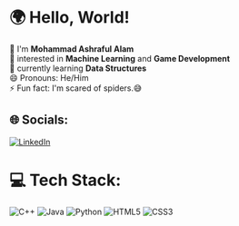 # 🌍 Hello, World!
👋 I'm **Mohammad Ashraful Alam**<br>👀 interested in **Machine Learning** and **Game Development**<br>🌱 currently learning **Data Structures**<br>😄 Pronouns: He/Him<br>⚡ Fun fact: I'm scared of spiders.😅


## 🌐 Socials:
[![LinkedIn](https://img.shields.io/badge/LinkedIn-%230077B5.svg?logo=linkedin&logoColor=white)](https://linkedin.com/in/mohammad-ashraful-alam0504/)

# 💻 Tech Stack:
![C++](https://img.shields.io/badge/c++-%2300599C.svg?style=for-the-badge&logo=c%2B%2B&logoColor=white) ![Java](https://img.shields.io/badge/java-%23ED8B00.svg?style=for-the-badge&logo=openjdk&logoColor=white) ![Python](https://img.shields.io/badge/python-3670A0?style=for-the-badge&logo=python&logoColor=ffdd54) ![HTML5](https://img.shields.io/badge/html5-%23E34F26.svg?style=for-the-badge&logo=html5&logoColor=white)  ![CSS3](https://img.shields.io/badge/css3-%231572B6.svg?style=for-the-badge&logo=css3&logoColor=white)


<!-- Proudly created with GPRM ( https://gprm.itsvg.in ) -->

<!---
ASHR3FAT/ASHR3FAT is a ✨ special ✨ repository because its `README.md` (this file) appears on your GitHub profile.
You can click the Preview link to take a look at your changes.
--->
